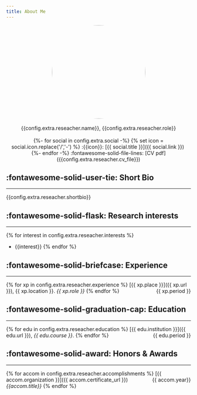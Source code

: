 ```yaml
---
title: About Me
---
```


<center>
<img  style="width: 255px; hight: 255p; border-radius: 50%" src="{{config.extra.reseacher.github_avatar}}">
<br><br>{{config.extra.reseacher.name}}, {{config.extra.reseacher.role}}
<br><br>
<!-- %- usage: https://jinja.palletsprojects.com/en/3.0.x/templates/#whitespace-control -->
{%- for social in config.extra.social -%}
  {% set icon = social.icon.replace('/','-') %} 
  :{{icon}}: [{{ social.title }}]({{ social.link }})&nbsp;
 {%- endfor -%}  
:fontawesome-solid-file-lines: [CV pdf]({{config.extra.reseacher.cv_file}})
</span>
</center>


<!-- Short Bio -->
## :fontawesome-solid-user-tie: Short Bio
------------------------------------
{{config.extra.reseacher.shortbio}}

<!-- Interests -->
## :fontawesome-solid-flask: Research interests
------------------------------------
{% for interest in config.extra.reseacher.interests %}
* {{interest}}
{% endfor %}

<!-- Experience -->
## :fontawesome-solid-briefcase: Experience
------------------------------------
{% for xp in config.extra.reseacher.experience %}
  [{{ xp.place }}]({{ xp.url }}), {{ xp.location }}</a>. *{{ xp.role }}*
  <span style="float: right;">{{ xp.period }}</span>
{% endfor %}

<!-- Education -->
## :fontawesome-solid-graduation-cap: Education
------------------------------------
{% for edu in config.extra.reseacher.education %}
  [{{ edu.institution }}]({{ edu.url }}), *{{ edu.course }}*. 
  <span style="float: right;">{{ edu.period }}</span>
{% endfor %}

<!-- Honors & Awards -->
## :fontawesome-solid-award: Honors & Awards
------------------------------------
{% for accom in config.extra.reseacher.accomplishments %}
  [{{ accom.organization }}]({{ accom.certificate_url }})
  <span style="float: right;">{{ accom.year}}</span>
  <br>*{{accom.title}}*
{% endfor %}